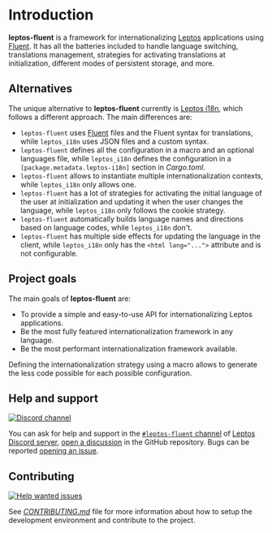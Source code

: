 # Introduction

**leptos-fluent** is a framework for internationalizing [Leptos] applications
using [Fluent]. It has all the batteries included to handle language switching,
translations management, strategies for activating translations at
initialization, different modes of persistent storage, and more.

## Alternatives

The unique alternative to **leptos-fluent** currently is [Leptos i18n], which
follows a different approach. The main differences are:

- `leptos-fluent` uses [Fluent] files and the Fluent syntax for translations,
  while `leptos_i18n` uses JSON files and a custom syntax.
- `leptos-fluent` defines all the configuration in a macro and an optional
  languages file, while `leptos_i18n` defines the configuration in a
  `[package.metadata.leptos-i18n]` section in _Cargo.toml_.
- `leptos-fluent` allows to instantiate multiple internationalization contexts,
  while `leptos_i18n` only allows one.
- `leptos-fluent` has a lot of strategies for activating the initial language
  of the user at initialization and updating it when the user changes the
  language, while `leptos_i18n` only follows the cookie strategy.
- `leptos-fluent` automatically builds language names and directions based on
  language codes, while `leptos_i18n` don't.
- `leptos-fluent` has multiple side effects for updating the language in the
  client, while `leptos_i18n` only has the `<html lang="...">` attribute
  and is not configurable.

## Project goals

The main goals of **leptos-fluent** are:

- To provide a simple and easy-to-use API for internationalizing Leptos
  applications.
- Be the most fully featured internationalization framework in any language.
- Be the most performant internationalization framework available.

Defining the internationalization strategy using a macro allows to generate
the less code possible for each possible configuration.

## Help and support

<!-- markdownlint-disable MD013 -->

[![Discord channel][discord-badge]][`#leptos-fluent` channel]

<!-- markdownlint-enable MD013 -->

You can ask for help and support in the [`#leptos-fluent` channel] of
[Leptos Discord server], [open a discussion] in the GitHub repository.
Bugs can be reported [opening an issue].

## Contributing

[![Help wanted issues](https://img.shields.io/badge/dynamic/json?url=https%3A%2F%2Fapi.github.com%2Fsearch%2Fissues%3Fq%3Drepo%3Amondeja%2Fleptos-fluent%2520label%3A%2522help%2520wanted%2522%2520is%3Aopen%2520-linked%3Apr&query=%24.total_count&suffix=%20open&logo=github&label=help%20wanted%20issues&color=228f6c&labelColor=228f6c&logoColor=white&style=flat-square)](https://github.com/mondeja/leptos-fluent/issues?q=is%3Aissue+is%3Aopen+label%3A%22help+wanted%22)

See [_CONTRIBUTING.md_] file for more information about how to setup the
development environment and contribute to the project.

[discord-badge]: https://img.shields.io/badge/Discord%20server-grey?logo=discord&logoColor=white
[Leptos]: https://leptos.dev
[Fluent]: https://projectfluent.org
[Leptos i18n]: https://github.com/Baptistemontan/leptos_i18n
[`#leptos-fluent` channel]: https://discord.com/channels/1031524867910148188/1251579884371705927
[Leptos Discord server]: https://discord.com/channels/1031524867910148188
[open a discussion]: https://github.com/mondeja/leptos-fluent/discussions/new
[opening an issue]: https://github.com/mondeja/leptos-fluent/issues/new
[_CONTRIBUTING.md_]: https://github.com/mondeja/leptos-fluent/blob/master/CONTRIBUTING.md
